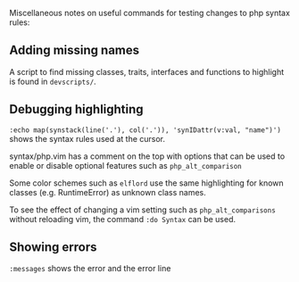 Miscellaneous notes on useful commands for testing changes to php syntax rules:

Adding missing names
--------------------

A script to find missing classes, traits, interfaces and functions to highlight is found in `devscripts/`.

Debugging highlighting
----------------------

`:echo map(synstack(line('.'), col('.')), 'synIDattr(v:val, "name")')`
shows the syntax rules used at the cursor.

syntax/php.vim has a comment on the top with options that can be used to enable or disable
optional features such as `php_alt_comparison`

Some color schemes such as `elflord` use the same highlighting for known classes (e.g. RuntimeError) as unknown class names.

To see the effect of changing a vim setting such as `php_alt_comparisons` without reloading vim, the command `:do Syntax` can be used.

Showing errors
--------------

`:messages` shows the error and the error line
